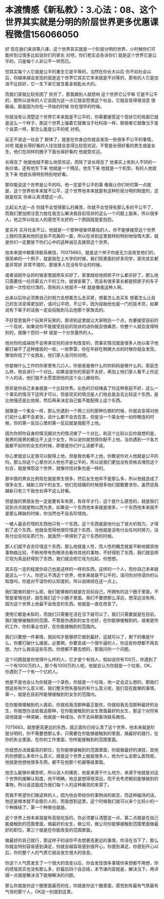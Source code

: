 # 本渡情感《新私教》：3.心法：08、这个世界其实就是分明的阶层世界​更多优惠课程微信156066050

好 现在我们来讲第八课，这个世界其实就是一个阶层分明的世界，小时候你们可能听到过很多比如说你们的家长 对吧，你们老实会告诉你们 就是这个世界它是公平的，只是每个人非公不一样而已。

但其实每个人它就是公平的重生它是平等的，当然在你长大以后 你不如社会以后，你越来越会发现的就是这个世界它其实它本来就是不对等的，那有的人它是加进不比较好，它一生下来它就含着金钥匙长大的。

而我们家就比较贫困了 贫穷了，那我跟别人就悲响 这个世界它公平嘛 它是不公平的，那所以说有的人它会因为这一点它就会怨恨这个社会，它就会变得很消息 很极端，那是因为你在一开始的时候 你在很早的时候。

你就没有认清楚这个世界它本来就是不公平的，你需要接受这个现状它的局面它就是这么一个样子，那这个世界上强着它就像当于社科技一样，那弱者它就像当于是个韭菜一样，那怎么能是公平的呢 对吧。

反正不说这一社会了 群体了，就是在你身边你就会发现一些很多不公平的事情，对吧 就是长得好看的人往往就会变得比较受欢迎，不管是长得好看的男生或是女生，他们在同样的圈子下面长得好看的 他就受欢迎。

长得丑了 他就他就不那么地受欢迎，而除了说长得丑了 他事实上有别人不同的一些价值，还有他生下来 他就是一个残忌，他生下来 他就是一个机型，有的人他就生下来 他就长得特别特别地好看。

那你能说这个世界是公平的吗，他一定是不公平的事 像我让你们听的第一点就是，这个世界他本来就不公平，这个世界他本来就是有这种阶层分明的制度的，这就是现实 你来认真清楚这一点。

比起尖大这一点 你就不会觉得那么的痛苦，你就不会觉得有那么多的不公平了，而我们更加把注意力放在我怎么解决我目前现状的这么一个问题上面来，所以很多人，他之所以给女人的感觉不太好的一个原因就是爱抱怨。

爱买月 买月社会不公，他就是一个那种很奋师基俗的人，你不能够接受这个世界上随的完美和他的这些不完美的一面，所以在讲到这里我特别特别地恒情大家，就是你们一定要放下你们心中的这种诚见去接受这个世界。

他本来就中朝客场联系微信，70075683，就是这个样子你是无力去改变他们的，很简单的一个例子，就是我在上大学的时候，我们班里面的好多同学，家庆其实都是非常好 非常不错的，那很多人在没有毕业的时候。

或者说刚毕业的时候家里就把车买好了，家里就给他把房子什么都买好了，那么他只需要找一份月薪五六千的工作，就很安慕了，而且有很多家长都是把房子的车子全款一次性给付清的，而有的人他就不一样 就是像我这种人啊。

出来以后你必须靠自己的努力去想着怎么去买房，想着怎么去买车 想着怎么让自己的生活变得更加好，请问公平吧，不公平，因为投胎他也是一门的技术货，如果说有下辈子的话我一定会投胎到马云他那个家族去的。

不好意思我开个玩笑开玩笑的，那讲到这里就让大家明白一个点，你要接受目前的一个现状，如果说你不能接受目前的现状的话你就会很痛苦，你整个人就会变得特别的，就像个怨妇一样 就是一个分世基所的人。

他对你的成端他不会带来任何的进步和改变的，而事实情况就是很多人他以辈子他都打破不了这种接层的一些，一些弊雷，你在年龄在稍微大点的时候你就会发现，哪怕你找了个女朋友，他们家人会问你对吧。

你是做什么工作的你家里有几口人，你爸爸是做什么的你妈妈是做什么的，家庭怎么样，他会进行一个对比，如果说是你的家庭不太好，再加上他们家人看不上你这个人的话，他们就不太愿意把他的这个女儿嫁给你。

除非是你自己本身就是一个比较优秀，出色的已经掩盖了你这种家庭不好，这么一个事实的情况下这样才可以，但是现实的情况是人们他总是会去比较这个东西，是比他强还是比他弱，然后再来决定自己能不能配得上这个东西。

就像是一个美女一样，那么你遇到一个两三分的那种仇御的时候，你就会变得对他们说什么都不会紧张，说什么都不会去在意，但是当一个美女他一如你眼连的时候，你的第一反应心里的第一反应就是我配不上他。

因为你把你自身的情况跟对方的情况做了一个对比，和这个比较以后你就想的是，我男的我男的都比不上这个女生，所以说你就觉得你配不上他，当你遇到一个各方面都不如你的女生的时候，即便是你们什么话都不说。

你心里就会认定我可以配得上他，但是我也看不上他，你敢说你对人他就是公平的吗，那么你这个心里你对人他也不是公平的，所以说我们更加没有资格去埋怨这个社会，就是埋怨这个世界，就像你找对象也是一样的。

那中国的男女比例现在就是男生很多，然后女生他并不是那么多，所以他就造成了很多女生，越新三四千的女生，他们在结婚的时候很多他们就敢要求你，虽然说我越新只有三千我也长得不这么好看。

但是我的男朋友他一定是要有车有房，有存华才行，这个是什么感觉的，就是我们说到点点就是物以西为贵，如果说一个东西他本来就是很多，一个东西他本来就不是那么稀缺的时候，你当然也不会去珍惜他。

一被人最会珍惜的东西他只有一个东西，这个东西就是他付出了很大的努力，才得到了这个东西，他就会觉得他很珍惜这个东西，当他就是没有付出任何的努力，没有付出任何实质行为，就竟然一举得到了这个东西的时候。

那人们就不会去珍惜这个东西，那么他就是人性，而人性的概念就是不断地跟其他事物做比较，不断地带有色眼进去看待其他的事物，不好得到了东西，我们就会把它视为真品好得到了东西，我们就会把它视为拉起，你想想。

其实在一定的程度你自己也是这样的一样的东西，这样的一个人，而你自己本来就是这么一个人，你还认不清这个世界，他本来就是不公平的，请问你对待请你的认知度吗，你是对不请你的认知度的，所以说继续在这一点上。

我们能做的是什么呢，我们能够做的就是在目前自己，所拥有的这个圈子里面，不管是爱情也好，就在我们这个小圈子里面，我们不要想那么深远，想深远没有用，因为这个世界上他最不会改变的东西，他就是一直在改变了。

使用它都是未知的，而我们只需要在活在当下就可以了，我们只需要就是在目前，我们能够接触到的范围，不管是你遇到的女生也好，在你能够接触到的，或者是你的工作，你的事业也好，在你能接触到的范围内。

我们只要想一件事情，我如何才能够把它做到最好，这就可以了，剩下的像是什么，你要打破什么接层，必累啊，你要变成一个很牛逼的人，你这些你想都不用去想，为什么我说这些东西，你想都不要去想的，那我问你一个问题。

这个问题就是你觉得什么样的人，它才是个有钱人，假如说你有100万，你遇到了一个有1000万的人，那个有1000万的人呢，他就会认为你就是一个垃圾，OK，你遇到了一个有一个亿的人。

他是不是也会认为你就是一个录色，你就是一个垃圾，他一定会这么想的，那我们想这些有什么意义呢，我们整天愤失基俗的有什么意义呢，我们现在能做的事情，第一，就是在目前所能够接触到的女生的范围内。

在你能够接触到的人面前，你就给我泡那种最正能优，你就给我去泡那种最好的女生，你就想办法给我追那种，在你能接触到的女生里面最好的女生，那这个对你来说他就是一种突破，他就是一种成功，你不去纵朝客场联系微信。

7075683，就想更高更远的东西，就正面你已经认清了这个世界，他本来就是阶层分明的，你不需要想那么多，只需要在你能够接触到的里面，搞最好的就行，在你的失业里面，在你的工作里面，你所能接触到的范围里面。

你就想办法做最高的职位，在你能够接触到的范围里面，你就做最好的演技，其他的你想那么多有什么意义，就是这个世界上就是很多人，他为什么会那么医院呢，他就是他想他很多东西，都不在他那个机器等级里面。

他怎么能够补痛苦呢，所以说人的痛苦，他是来源于什么地方，来源于他就是对这个世界的接解认知度，他不明确，他总是想得很深远，而不去考虑眼前能够做到的事物，所以说这就成为我们每个人的这种痛苦的来源了。

而我不希望你们做这样的人，因为他会带给你的事物进的疯恋，而这种磁场的话，他还是根本就不会吸引人的，而我想到这里，这个时候我们就可以来个比较小的一个种族结了，第一个种族也就是。

这个世界上他本来就是有高低吃饭的，你必须要认清楚这一点，第二点就是在自己能接触到的范围里面，搞最好的女生，做公司，做公司你能够接触到范围里面做最好的职位，第三个就是在你能改变的范围里面。

做最好的自己就行，那这样子的话你不去想更高更远的事情，你活在当下了，那么你就会特别容易感到满足，你就会越容易感到很开心，你感到满足，你感到开心以后，你的整个人的气质它就会发生很大的改变。

你这个人气质发生了一个很大的改变以后，你会发现很多事情你来想都不用想，你的烦恼其实也没有那么多，好最后四个自总结，本节课内容就是，解决当下，再详细一点就是解决当下能够解决的问题。

那么你就是你这个圈里面最亮的在，你就是你这个圈里面，感觉到有最有气质最有气场的那个人，OK这一刻就到这里。